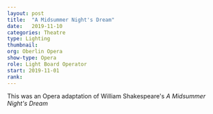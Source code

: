 ```yaml
---
layout: post
title:  "A Midsummer Night's Dream"
date:   2019-11-10
categories: Theatre
type: Lighting
thumbnail: 
org: Oberlin Opera
show-type: Opera
role: Light Board Operator
start: 2019-11-01
rank: 
---
```


This was an Opera adaptation of William Shakespeare's *A Midsummer Night's Dream*